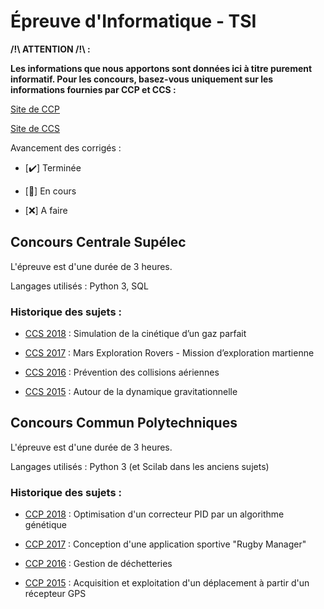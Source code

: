 # Épreuve d'Informatique - TSI

**/!\ ATTENTION /!\ :**

**Les informations que nous apportons sont données ici à titre purement informatif.
Pour les concours, basez-vous uniquement sur les informations fournies par CCP et CCS :**

[Site de CCP](https://ccp.scei-concours.fr "Site de CCP")

[Site de CCS](https://www.concours-centrale-supelec.fr/ "Site de CCS")

Avancement des corrigés :

- [:heavy_check_mark:] Terminée

- [:large_orange_diamond:] En cours

- [:x:] A faire

## Concours Centrale Supélec

L'épreuve est d'une durée de 3 heures.

Langages utilisés : Python 3, SQL

### Historique des sujets :

- [CCS 2018](https://www.concours-centrale-supelec.fr/CentraleSupelec/2018/Multi/sujets/I003.pdf "Sujet CCS 2018") : Simulation de la cinétique d’un gaz parfait

- [CCS 2017](https://www.concours-centrale-supelec.fr/CentraleSupelec/2017/Multi/sujets/2014-028.pdf "Sujet CCS 2017") : Mars Exploration Rovers - Mission d’exploration martienne

- [CCS 2016](https://www.concours-centrale-supelec.fr/CentraleSupelec/2016/Multi/sujets/2015-020.pdf "Sujet CCS 2016") : Prévention des collisions aériennes

- [CCS 2015](https://www.concours-centrale-supelec.fr/CentraleSupelec/2015/Multi/sujets/2014-030.pdf "Sujet CCS 2015") : Autour de la dynamique gravitationnelle

## Concours Commun Polytechniques

L'épreuve est d'une durée de 3 heures.

Langages utilisés : Python 3 (et Scilab dans les anciens sujets)

### Historique des sujets :

- [CCP 2018](https://ccp.scei-concours.fr/cpge/sujet/2018/TSI/TSI-Info.pdf "Sujet CCP 2018") : Optimisation d'un correcteur PID par un algorithme génétique

- [CCP 2017](https://ccp.scei-concours.fr/cpge/sujet/2017/TSI/TSI-Info.pdf "Sujet CCP 2017") : Conception d'une application sportive "Rugby Manager"

- [CCP 2016](https://ccp.scei-concours.fr/cpge/sujet/2016/TSI/TSI-Info.pdf "Sujet CCP 2016") : Gestion de déchetteries

- [CCP 2015](https://ccp.scei-concours.fr/cpge/sujet/2015/TSI/TSI-Info.pdf "Sujet CCP 2015") : Acquisition et exploitation d'un déplacement à partir d'un récepteur GPS

